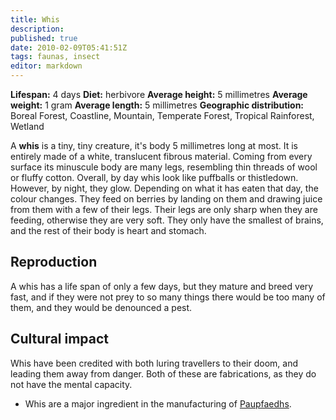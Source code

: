 ```yaml
---
title: Whis
description:
published: true
date: 2010-02-09T05:41:51Z
tags: faunas, insect
editor: markdown
---
```

<!-- infobox starts -->
**Lifespan:** 4 days
**Diet:** herbivore
**Average height:** 5 millimetres
**Average weight:** 1 gram
**Average length:** 5 millimetres
**Geographic distribution:** Boreal Forest, Coastline, Mountain, Temperate Forest, Tropical Rainforest, Wetland
<!-- infobox ends -->

A **whis** is a tiny, tiny creature, it's body 5 millimetres long at most. It is entirely made of a white, translucent fibrous material. Coming from every surface its minuscule body are many legs, resembling thin threads of wool or fluffy cotton. Overall, by day whis look like puffballs or thistledown. However, by night, they glow. Depending on what it has eaten that day, the colour changes. They feed on berries by landing on them and drawing juice from them with a few of their legs. Their legs are only sharp when they are feeding, otherwise they are very soft. They only have the smallest of brains, and the rest of their body is heart and stomach.

## Reproduction

A whis has a life span of only a few days, but they mature and breed very fast, and if they were not prey to so many things there would be too many of them, and they would be denounced a pest.

## Cultural impact

Whis have been credited with both luring travellers to their doom, and leading them away from danger. Both of these are fabrications, as they do not have the mental capacity.

- Whis are a major ingredient in the manufacturing of [Paupfaedhs](/technologies/paupfaedhs).